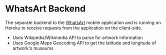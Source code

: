 # WhatsArt Backend
The separate backend to the [WhatsArt](https://github.com/huangka97/whatsart) mobile application and is running on Heroku to receive requests from the application on the client-side. 
* Uses Wikipedia/Wikimedia API to parse for artwork information
* Uses Google Maps Geocoding API to get the latitude and longitude of artwork's museums
